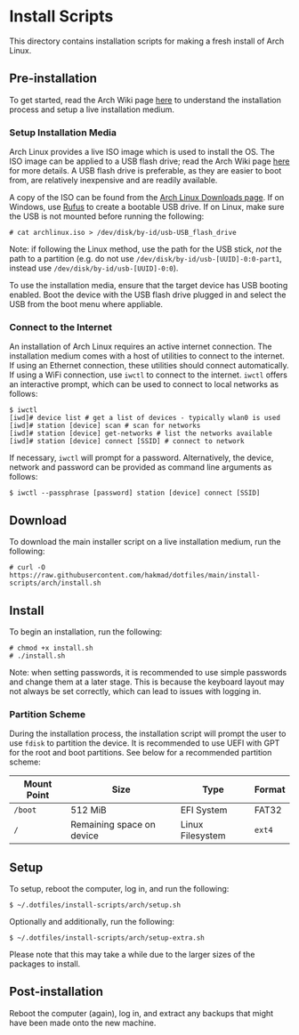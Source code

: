 # Install Scripts

This directory contains installation scripts for making a fresh install of Arch
Linux.

## Pre-installation

To get started, read the Arch Wiki page
[here](https://wiki.archlinux.org/title/Installation_guide) to understand the
installation process and setup a live installation medium.

### Setup Installation Media

Arch Linux provides a live ISO image which is used to install the OS. The ISO
image can be applied to a USB flash drive; read the Arch Wiki page
[here](https://wiki.archlinux.org/title/USB_flash_installation_medium) for more
details. A USB flash drive is preferable, as they are easier to boot from, are
relatively inexpensive and are readily available.

A copy of the ISO can be found from the [Arch Linux Downloads
page](https://archlinux.org/download/). If on Windows, use
[Rufus](http://rufus.ie/en/) to create a bootable USB drive. If on Linux, make
sure the USB is not mounted before running the following:

```
# cat archlinux.iso > /dev/disk/by-id/usb-USB_flash_drive
```

Note: if following the Linux method, use the path for the USB stick, *not* the
path to a partition (e.g. do not use `/dev/disk/by-id/usb-[UUID]-0:0-part1`,
instead use `/dev/disk/by-id/usb-[UUID]-0:0`).

To use the installation media, ensure that the target device has USB booting
enabled. Boot the device with the USB flash drive plugged in and select the
USB from the boot menu where appliable.

### Connect to the Internet

An installation of Arch Linux requires an active internet connection. The
installation medium comes with a host of utilities to connect to the internet.
If using an Ethernet connection, these utilities should connect automatically.
If using a WiFi connection, use `iwctl` to connect to the internet. `iwctl`
offers an interactive prompt, which can be used to connect to local networks as
follows:

```
$ iwctl
[iwd]# device list # get a list of devices - typically wlan0 is used
[iwd]# station [device] scan # scan for networks
[iwd]# station [device] get-networks # list the networks available
[iwd]# station [device] connect [SSID] # connect to network
```

If necessary, `iwctl` will prompt for a password. Alternatively, the
device, network and password can be provided as command line arguments as
follows:

```
$ iwctl --passphrase [password] station [device] connect [SSID]
```

## Download

To download the main installer script on a live installation medium, run the
following:

```
# curl -O https://raw.githubusercontent.com/hakmad/dotfiles/main/install-scripts/arch/install.sh
```

## Install

To begin an installation, run the following:

```
# chmod +x install.sh
# ./install.sh
```

Note: when setting passwords, it is recommended to use simple passwords and
change them at a later stage. This is because the keyboard layout may not
always be set correctly, which can lead to issues with logging in.

### Partition Scheme

During the installation process, the installation script will prompt the user
to use `fdisk` to partition the device. It is recommended to use UEFI with GPT
for the root and boot partitions. See below for a recommended partition scheme:

| Mount Point | Size | Type | Format |
| --- | --- | --- | --- |
| `/boot` | 512 MiB | EFI System | FAT32 |
| `/` | Remaining space on device | Linux Filesystem | `ext4` |

## Setup

To setup, reboot the computer, log in, and run the following:

```
$ ~/.dotfiles/install-scripts/arch/setup.sh
```

Optionally and additionally, run the following:

```
$ ~/.dotfiles/install-scripts/arch/setup-extra.sh
```

Please note that this may take a while due to the larger sizes of the packages
to install.

## Post-installation

Reboot the computer (again), log in, and extract any backups that might have
been made onto the new machine.
